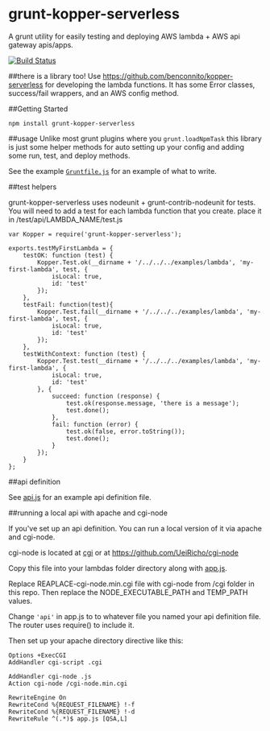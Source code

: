 # grunt-kopper-serverless
A grunt utility for easily testing and deploying AWS lambda + AWS api gateway apis/apps.

[![Build Status](https://travis-ci.org/benconnito/grunt-kopper-serverless.svg)](https://travis-ci.org/benconnito/grunt-kopper-serverless)

##there is a library too!
Use https://github.com/benconnito/kopper-serverless for developing the lambda functions. It has some Error classes, success/fail wrappers, and an AWS config method.

##Getting Started
```
npm install grunt-kopper-serverless
```

##usage
Unlike most grunt plugins where you `grunt.loadNpmTask` this library is just some helper methods for auto setting up your config and adding some run, test, and deploy methods.

See the example [`Gruntfile.js`](examples/Gruntfile.js) for an example of what to write.

##test helpers

grunt-kopper-serverless uses nodeunit + grunt-contrib-nodeunit for tests. You will need to add a test for each lambda function that you create. place it in /test/api/LAMBDA_NAME/test.js

```
var Kopper = require('grunt-kopper-serverless');

exports.testMyFirstLambda = {
	testOK: function (test) {
		Kopper.Test.ok(__dirname + '/../../../examples/lambda', 'my-first-lambda', test, {
			isLocal: true,
			id: 'test'
		});
	},
	testFail: function(test){
		Kopper.Test.fail(__dirname + '/../../../examples/lambda', 'my-first-lambda', test, {
			isLocal: true,
			id: 'test'
		});
	},
	testWithContext: function (test) {
		Kopper.Test.test(__dirname + '/../../../examples/lambda', 'my-first-lambda', {
			isLocal: true,
			id: 'test'
		}, {
			succeed: function (response) {
				test.ok(response.message, 'there is a message');
				test.done();
			},
			fail: function (error) {
				test.ok(false, error.toString());
				test.done();
			}
		});
	}
};
```

##api definition

See [api.js](/examples/lambda/api.js) for an example api definition file.

##running a local api with apache and cgi-node

If you've set up an api definition. You can run a local version of it via apache and cgi-node.

cgi-node is located at [cgi](/cgi/cgi-node.min.cgi) or at https://github.com/UeiRicho/cgi-node

Copy this file into your lambdas folder directory along with [app.js](/cgi/app.js).

Replace REAPLACE-cgi-node.min.cgi file with cgi-node from /cgi folder in this repo. Then replace the NODE_EXECUTABLE_PATH and TEMP_PATH values.

Change `'api'` in app.js to to whatever file you named your api definition file. The router uses require() to include it.

Then set up your apache directory directive like this:

```
Options +ExecCGI
AddHandler cgi-script .cgi
		
AddHandler cgi-node .js
Action cgi-node /cgi-node.min.cgi

RewriteEngine On
RewriteCond %{REQUEST_FILENAME} !-f
RewriteCond %{REQUEST_FILENAME} !-d
RewriteRule ^(.*)$ app.js [QSA,L]
```
